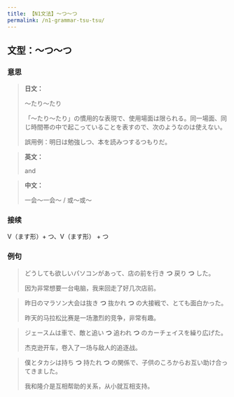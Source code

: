 ```yaml
---
title: 【N1文法】〜つ〜つ
permalink: /n1-grammar-tsu-tsu/
---
```


## 文型：〜つ〜つ

### 意思

> **日文：**
> 
> 〜たり〜たり
> 
> 「〜たり〜たり」の慣用的な表現で、使用場面は限られる。同一場面、同じ時間帯の中で起こっていることを表すので、次のようなのは使えない。
> 
> 誤用例：明日は勉強しつ、本を読みつするつもりだ。


> **英文：**
> 
> and

> **中文：**
>
> 一会〜一会〜 / 或〜或〜


### 接续

V（ます形）+ つ、V（ます形） + つ

### 例句

> どうしても欲しいパソコンがあって、店の前を行き **つ** 戻り **つ** した。
>
> 因为非常想要一台电脑，我来回走了好几次店前。

> 昨日のマラソン大会は抜き **つ** 抜かれ **つ** の大接戦で、とても面白かった。
>
> 昨天的马拉松比赛是一场激烈的竞争，非常有趣。

> ジェースムは車で、敵と追い **つ** 追われ **つ** のカーチェイスを繰り広げた。
>
> 杰克逊开车，卷入了一场与敌人的追逐战。

> 僕とタカシは持ち **つ** 持たれ **つ** の関係で、子供のころからお互い助け合ってきました。
>
> 我和隆介是互相帮助的关系，从小就互相支持。

